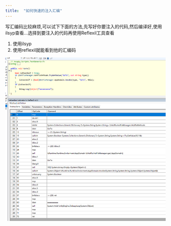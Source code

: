 ```yaml
---
title:  "如何快速的注入汇编"
---
```


写汇编码比较麻烦,可以试下下面的方法,先写好你要注入的代码,然后编译好,使用ilsyp查看...选择到要注入的代码再使用Reflexil工具查看

1. 使用ilsyp
2. 使用reflexil就能看到他的汇编码

![1567660270933](../../assets/images/2019-09-04-mono.cecil-inject/1567660270933.png)